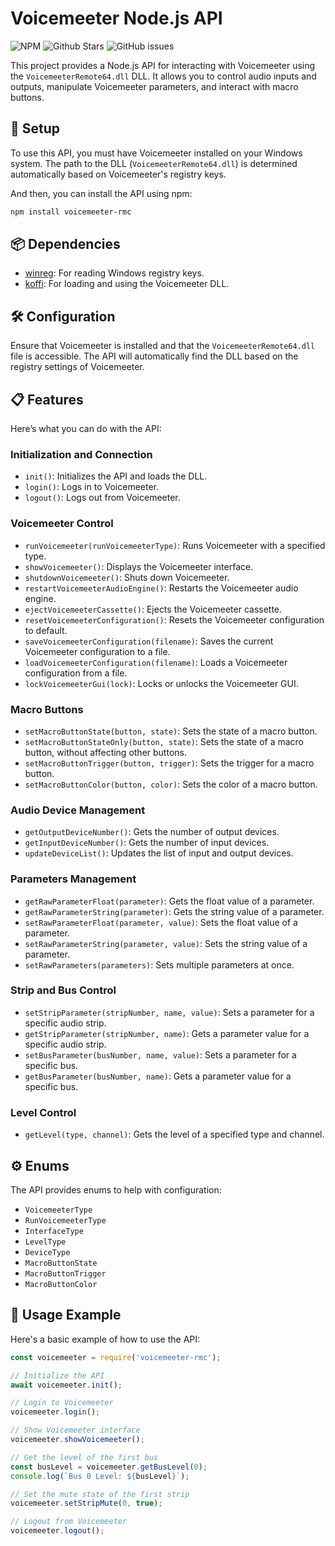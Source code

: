 # Voicemeeter Node.js API

![NPM](https://img.shields.io/npm/v/voicemeeter-rmc?style=for-the-badge)
![Github Stars](https://img.shields.io/github/stars/Unknown-user-dev/VoiceMeeter-RMC?style=for-the-badge)
![GitHub issues](https://img.shields.io/github/issues-raw/Unknown-user-dev/VoiceMeeter-RMC?style=for-the-badge)

This project provides a Node.js API for interacting with Voicemeeter using the `VoicemeeterRemote64.dll` DLL. It allows you to control audio inputs and outputs, manipulate Voicemeeter parameters, and interact with macro buttons.

## 🚀 **Setup**

To use this API, you must have Voicemeeter installed on your Windows system. The path to the DLL (`VoicemeeterRemote64.dll`) is determined automatically based on Voicemeeter's registry keys.

And then, you can install the API using npm:

```bash
npm install voicemeeter-rmc
```

## 📦 **Dependencies**

- [winreg](https://www.npmjs.com/package/winreg): For reading Windows registry keys.
- [koffi](https://www.npmjs.com/package/koffi): For loading and using the Voicemeeter DLL.

## 🛠️ **Configuration**

Ensure that Voicemeeter is installed and that the `VoicemeeterRemote64.dll` file is accessible. The API will automatically find the DLL based on the registry settings of Voicemeeter.

## 📋 **Features**

Here’s what you can do with the API:

### Initialization and Connection
- `init()`: Initializes the API and loads the DLL.
- `login()`: Logs in to Voicemeeter.
- `logout()`: Logs out from Voicemeeter.

### Voicemeeter Control
- `runVoicemeeter(runVoicemeeterType)`: Runs Voicemeeter with a specified type.
- `showVoicemeeter()`: Displays the Voicemeeter interface.
- `shutdownVoicemeeter()`: Shuts down Voicemeeter.
- `restartVoicemeeterAudioEngine()`: Restarts the Voicemeeter audio engine.
- `ejectVoicemeeterCassette()`: Ejects the Voicemeeter cassette.
- `resetVoicemeeterConfiguration()`: Resets the Voicemeeter configuration to default.
- `saveVoicemeeterConfiguration(filename)`: Saves the current Voicemeeter configuration to a file.
- `loadVoicemeeterConfiguration(filename)`: Loads a Voicemeeter configuration from a file.
- `lockVoicemeeterGui(lock)`: Locks or unlocks the Voicemeeter GUI.

### Macro Buttons
- `setMacroButtonState(button, state)`: Sets the state of a macro button.
- `setMacroButtonStateOnly(button, state)`: Sets the state of a macro button, without affecting other buttons.
- `setMacroButtonTrigger(button, trigger)`: Sets the trigger for a macro button.
- `setMacroButtonColor(button, color)`: Sets the color of a macro button.

### Audio Device Management
- `getOutputDeviceNumber()`: Gets the number of output devices.
- `getInputDeviceNumber()`: Gets the number of input devices.
- `updateDeviceList()`: Updates the list of input and output devices.

### Parameters Management
- `getRawParameterFloat(parameter)`: Gets the float value of a parameter.
- `getRawParameterString(parameter)`: Gets the string value of a parameter.
- `setRawParameterFloat(parameter, value)`: Sets the float value of a parameter.
- `setRawParameterString(parameter, value)`: Sets the string value of a parameter.
- `setRawParameters(parameters)`: Sets multiple parameters at once.

### Strip and Bus Control
- `setStripParameter(stripNumber, name, value)`: Sets a parameter for a specific audio strip.
- `getStripParameter(stripNumber, name)`: Gets a parameter value for a specific audio strip.
- `setBusParameter(busNumber, name, value)`: Sets a parameter for a specific bus.
- `getBusParameter(busNumber, name)`: Gets a parameter value for a specific bus.

### Level Control
- `getLevel(type, channel)`: Gets the level of a specified type and channel.

## ⚙️ **Enums**

The API provides enums to help with configuration:

- `VoicemeeterType`
- `RunVoicemeeterType`
- `InterfaceType`
- `LevelType`
- `DeviceType`
- `MacroButtonState`
- `MacroButtonTrigger`
- `MacroButtonColor`

## 📝 **Usage Example**

Here's a basic example of how to use the API:

```javascript
const voicemeeter = require('voicemeeter-rmc');

// Initialize the API
await voicemeeter.init();

// Login to Voicemeeter
voicemeeter.login();

// Show Voicemeeter interface
voicemeeter.showVoicemeeter();

// Get the level of the first bus
const busLevel = voicemeeter.getBusLevel(0);
console.log(`Bus 0 Level: ${busLevel}`);

// Set the mute state of the first strip
voicemeeter.setStripMute(0, true);

// Logout from Voicemeeter
voicemeeter.logout();
